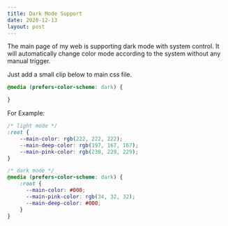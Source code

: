 ```yaml
---
title: Dark Mode Support
date: 2020-12-13
layout: post
---
```


The main page of my web is supporting dark mode with system control. It will automatically change color mode according to the system without any manual trigger.

Just add a small clip below to main css file.

```css
@media (prefers-color-scheme: dark) {

}
```

For Example:
```css
/* light mode */
:root {
    --main-color: rgb(222, 222, 222);
    --main-deep-color: rgb(197, 167, 167);
    --main-pink-color: rgb(238, 229, 229);
}

/* dark mode */
@media (prefers-color-scheme: dark) {
    :root {
      --main-color: #000;
      --main-pink-color: rgb(34, 32, 32);
      --main-deep-color: #000;
    }
}
```
